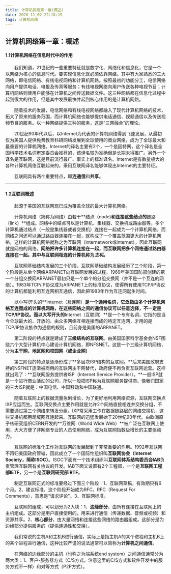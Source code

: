 ```yaml
---
title: 计算机网络第一章(概述)
date: 2020-11-02 22:18:19
tags: 计算机网络
---
```


## 计算机网络第一章：概述

#### 1.1计算机网络在信息时代中的作用

&emsp;&emsp;我们知道，21世纪的一些重要特征就是数字化、网络化和信息化，它是一个以网络为核心的信息时代。要实现信息化就必须依靠网络。其中有大家熟悉的三大网络，即电信网络、有线电视网络和计算机网路。按照最初的功能分工，电信网络向用户提供电话、电报及传真等服务；有线电视网络向用户传送各种电视节目；计算机网络则使用户能够在计算机之间传送数据文件。这三种网络都在信息化过程中起到很大的作用，但是其中发展最快并起到核心作用的是计算机网路。

&emsp;&emsp;随着技术的发展，电信网络和有线电视网络都融入了现代计算机网络的技术，拓大了原来的服务范围，而计算机网络也能够提供电话通信、视频通信以及传送视频节目的服务。以一种网络提供三种的服务，这是“三网融合”的理论。

&emsp;&emsp;20世纪90年代以后，以Internet为代表的计算机网络得到飞速发展，从最初仅为美国人提供免费教育科研网络发展到全球使用的商业网络，成为了全球最大和最重要的计算机网络。Internet的译名主要有2个，一个是因特网，这个译名是全国科学技术名词审定委员会推荐的，该译名较为准确但是长期未得推广。另外一个译名是互联网，这是目前流行最广、事实上的标准译名。Internet是有数量极大的各种计算机网络互联起来的，采用互联网译名能够体现出Internet的主要特征。

&emsp;&emsp;互联网具有两个重要特点，即**连通信**和**共享**。

---

#### 1.2互联网概述

&emsp;&emsp;起源于美国的互联网现已成为覆盖全球的最大计算机网络。

&emsp;&emsp;计算机网络（简称为网络）由若干**结点（node)**和连接这些结点的**链路（link）**组成。网络中的结点可以是计算机、集线器、交换机或路由器等。多个计算机通过结点（一般是集线器或者交换机）连接在一起成为一个计算机网络，而网络之间还可以通过路由器连接在一起，就构成了一个覆盖范围更大的计算机网络，这样的计算机网络就称之为互联网（internetwork或internet），因此互联网就是网络的网络。**网络把许多计算机连接在一起，而互联网把多个网络通过路由器连接在一起。其中与互联网相连的计算机称为*主机*。**

&emsp;&emsp;互联网基础结构发展的三个阶段。互联网基础结构发展经历了三个阶段，第一个阶段是从单个网络ARPANET向互联网发展的过程。1969年美国国防部创建的第一个分组交换网ARPANET最初只是一个单个的分组交换网（并不是一个互连的网络）。1983年TCP/IP协议成为ARPANET上的标准协议，使得所有使用TCP/IP协议的计算机都能利用互连网相互通信，因此把1983年作为互连网诞生时间。

&emsp;&emsp;以小写i开头的**internet（互连网）**是一个通用名词，它泛指由多个计算机网络互连而成的计算机网路，在这些网络之间的通信协议可以任意选择，不一定是TCP/IP协议。而以大写开头的**Internet（互联网）**是一个专有名词，它指的是当今全球最大的、开放的、由众多网络互相连接而成的特定互连网，才用的是TCP/IP协议族作为通信的规则，且前身是美国的ARPANET。

&emsp;&emsp;第二阶段的特点就是建成了**三级结构的互联网**。由美国国家科学基金会NSF围绕六个大型计算机中心建设计算机网络，即NFSNET。这是一个三级计算机网络，分为**主干网、地区网和校园网（或企业网）**

&emsp;&emsp;第三阶段的特点是逐渐形成了**多层次ISP结构的互联网。**后来美国政府支持的NSFNET逐渐被商用的互联网主干网替代，政府便不再负责互联网运营。这样就出现了：**互联网服务提供者ISP（Internet Service Provider）。**一般ISP就是一个进行商业活动的公司，所以一般把ISP称为互联网服务提供商。像我们国家的三大ISP就是：中国电信、中国移动和中国联通。

&emsp;&emsp;随着互联网上的数据流量急剧增长，为了更好地利用网络资源，互联网交换点IXP应运而生。互联网交换点主要作用就是允许2个网络直接相连并交换分组，不需要通过第三个网络来转发分组。IXP常采用工作在数据链路层的网络交换机，这些交换机都用局域网互连起来。互联网的迅猛发展始于20世纪90年代。由欧洲原子核研究组织CERN开发的**万维网（World Wide Web）**被广泛在互联网上使用，大大方便了非网络专业的人员使用网络，成为互联网指数级增长的主要驱动力。

&emsp;&emsp;互联网的标准化工作对互联网的发展起到了非常重要的作用。1992年互联网不再归美国政府管辖，因此成立了一个国际性组织叫**互联网协会（Internet Society，简称ISOC）**。ISOC下面有一个技术组织叫**互联网体系结构委员会IAB**负责管理互联网有关协议的开发。IAB下面又设置有2个工程部，一个是**互联网工程部IETF**，另一个是**互联网研究部IRTF**。 

&emsp;&emsp;制定互联网正式的标准要经过下面三个阶段：1、互联网草稿，有效期只有6个月。2、建议标准，这个阶段开始成为RFC。RFC（Request For Comments），意思是“请求评论”。3、互联网标准。

&emsp;&emsp;互联网的组成，可以划分为2大块：1、**边缘部分**，由所有连接在互联网上的主机组成。这部分是用户直接使用的，用来进行通信（传递数据、音频或视频）和资源共享。2、**核心部分**，由大量网络和连接这些网络的路由器组成。这部分是为边缘部分提供服务的（提供连通性和交换）。

&emsp;&emsp;我们常说的主机A和主机B进行通信，实际上是指主机A的某个进程和主机B上的某个进程进行通信，这种比较严谨的说法通常可以简称为**计算机之间通信**。

&emsp;&emsp;在网络的边缘部分的主机（也称之为端系统end system）之间通信通常分为两大类：1、客户-服务器方式（C/S方式，注意这里的C/S方式和软件开发中的服务方式不一样）和对等方式（P2P方式）。







